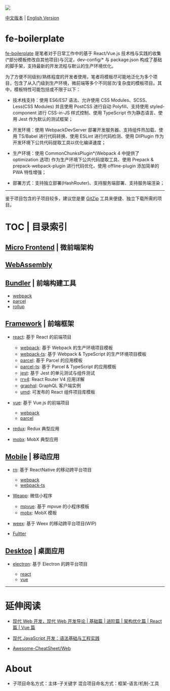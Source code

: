 ![](https://parg.co/U0a)

[中文版本](./) | [English Version](./README.en.md)

# fe-boilerplate

[fe-boilerplate](https://github.com/wxyyxc1992/fe-boilerplate) 是笔者对于日常工作中的基于 React/Vue.js 技术栈与实践的收集(\*部分模板修改自其他项目)与沉淀，dev-config/\* 与 package.json 构成了基础的脚手架，支持最新的开发流程与默认的生产环境优化。

为了方便不同级别/熟练程度的开发者使用，笔者将模板尽可能地泛化为多个项目，包含了从入门级到生产环境，微前端等多个不同层次/复杂度的模板项目。其中，模板特性可能包括或不限于以下：

- 技术栈支持：使用 ES6/ES7 语法、允许使用 CSS Modules、SCSS、Less(CSS Modules) 并且使用 PostCSS 进行自动 Polyfill、支持使用 styled-component 进行 CSS-in-JS 样式控制、使用 TypeScript 作为静态语言、使用 Jest 作为默认的测试框架；

- 开发环境：使用 WebpackDevServer 部署开发服务器、支持组件热加载、使用 TS/Babel 进行代码转换、使用 ESLint 进行代码检测、使用 DllPlugin 作为开发环境下公共代码提取工具以优化编译速度；

- 生产环境：使用 CommonChunksPlugin\*(Webpack 4 中提供了 optimization 选项) 作为生产环境下公共代码提取工具、使用 Prepack & prepack-webpack-plugin 进行代码优化、使用 offline-plugin 添加简单的 PWA 特性增强；

- 部署方式：支持独立部署(HashRouter)、支持服务端部署、支持服务端渲染；

---

鉴于项目包含的子项目较多，建议您是要 [GitZip](https://parg.co/QjH) 工具来便捷、独立下载所需的项目。

# TOC | 目录索引

## [Micro Frontend](./micro-frontend) | 微前端架构

## [WebAssembly](./wasm)

## [Bundler](./bundler) | 前端构建工具

- [webpack](./builder/webpack)
- [parcel](./builder/parcel)
- [rollup](./builder/rollup)

## [Framework](./framework) | 前端框架

- [react](./framework/react): 基于 React 的前端项目

  - [webpack](./framework/react/webpack): 基于 Webpack 的生产环境项目模板
  - [webpack-ts](./framework/react/webpack-ts): 基于 Webpack & TypeScript 的生产环境项目模板
  - [parcel](./framework/react/parcel): 基于 Parcel 的应用模板
  - [parcel-ts](./framework/react/parcel-ts): 基于 Parcel & TypeScript 的应用模板
  - [jest](./framework/react/jest): 基于 Jest 的单元测试与组件测试
  - [rrv4](./framework/react/rrv4): React Router V4 应用详解
  - [graphql](./framework/react/graphql): GraphQL 客户端实例
  - [umd](./framework/react/umd): 可发布的 React 组件项目库模板

- [vue](./framework/vue): 基于 Vue.js 的前端项目

  - [webpack](./framework/vue/webpack)
  - [parcel](./framework/vue/parcel)

- [redux](./sm/redux): Redux 典型应用

- [mobx](./sm/mobx): MobX 典型应用

## [Mobile](./mobile) | 移动应用

- [rn](./mobile/rn): 基于 ReactNative 的移动跨平台项目

  - [webpack](./mobile/rn/webpack)
  - [webpack-ts](./mobile/rn/webpack-ts)

- [Weapp](./mobile/weapp): 微信小程序

  - [mpvue](./mobile/weapp/mpvue): 基于 mpvue 的小程序模板
  - [mobx](./mobile/weapp/mobx): MobX 模板

- [weex](./mobile/weex): 基于 Weex 的移动跨平台项目(WIP)

- [Fultter](./mobile/flutter)

## [Desktop](./desktop) | 桌面应用

- [electron](./electron): 基于 Electron 的跨平台项目

  - [react](./electron/react)
  - [vue](./electron/vue)

---

# 延伸阅读

- [现代 Web 开发，现代 Web 开发导论 | 基础篇 | 进阶篇 | 架构优化篇 | React 篇 | Vue 篇 ](https://github.com/wxyyxc1992/Web-Series)

- [现代 JavaScript 开发：语法基础与工程实践](https://github.com/wxyyxc1992/ProgrammingLanguage-Series/tree/master/JavaScript)

- [Awesome-CheatSheet/Web](https://github.com/wxyyxc1992/Awesome-CheatSheet)

# About

- 子项目命名方式：主体-子关键字 混合项目命名方式：框架-语言/机制-工具
